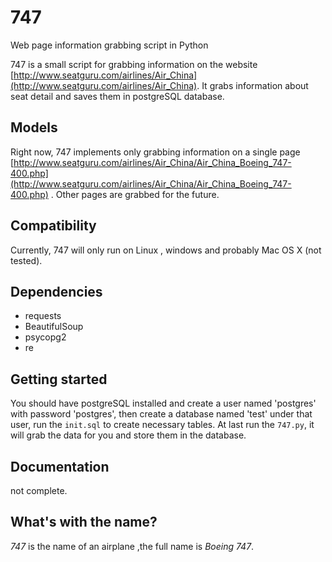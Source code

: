 # 747

Web page information grabbing script in Python

747 is a small script for grabbing information on the website [http://www.seatguru.com/airlines/Air_China](http://www.seatguru.com/airlines/Air_China). It grabs information about seat detail and saves them in postgreSQL database.

## Models

Right now, 747 implements only grabbing information on a single page [http://www.seatguru.com/airlines/Air_China/Air_China_Boeing_747-400.php](http://www.seatguru.com/airlines/Air_China/Air_China_Boeing_747-400.php) . Other pages are grabbed for the future.


## Compatibility

Currently, 747 will only run on Linux , windows and probably Mac OS X (not tested). 

## Dependencies
- requests
- BeautifulSoup      
- psycopg2 
- re

## Getting started
You should have postgreSQL installed and create a user named 'postgres' with password 'postgres', then create a database named 'test' under that user, run the `init.sql` to create necessary tables. At last run the `747.py`, it will grab the data for you and store them in the database.

## Documentation
not complete.

## What's with the name?
_747_ is the name of an airplane ,the full name is _Boeing 747_.

